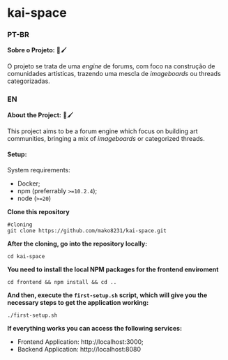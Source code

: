 # kai-space
### PT-BR

**Sobre o Projeto:** 📔🖌️

O projeto se trata de uma *engine* de forums, com foco na construção de comunidades artísticas, trazendo uma mescla de *imageboards* ou threads categorizadas.

### EN

**About the Project:** 📔🖌️

This project aims to be a forum engine which focus on building art communities, bringing a mix of *imageboards* or categorized threads.

#### Setup: 
System requirements:
- Docker;
- npm (preferrably `>=10.2.4`);
- node (`>=20`)

**Clone this repository**

```
#cloning 
git clone https://github.com/mako8231/kai-space.git
```

**After the cloning, go into the repository locally:**

```
cd kai-space
```

**You need to install the local NPM packages for the frontend enviroment**

```
cd frontend && npm install && cd ..
```

**And then, execute the `first-setup.sh` script, which will give you the necessary steps to get the application working:**

```
./first-setup.sh
```

**If everything works you can access the following services:**
- Frontend Application: http://localhost:3000;
- Backend Application: http://localhost:8080






